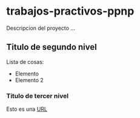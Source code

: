 # trabajos-practivos-ppnp
Descripcion del proyecto ...

## Titulo de segundo nivel

Lista de cosas: 
 - Elemento
 - Elemento 2

### Titulo de tercer nivel

Esto es una [URL](https://google.com)

